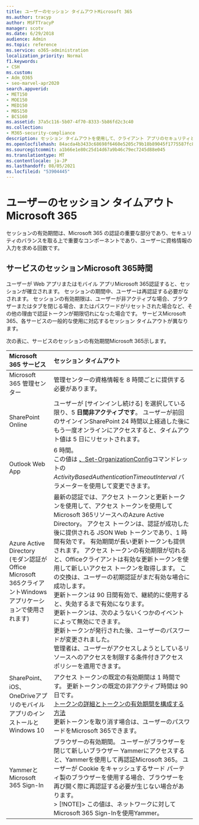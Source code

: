```yaml
---
title: ユーザーのセッション タイムアウトMicrosoft 365
ms.author: tracyp
author: MSFTTracyP
manager: scotv
ms.date: 6/29/2018
audience: Admin
ms.topic: reference
ms.service: o365-administration
localization_priority: Normal
f1.keywords:
- CSH
ms.custom:
- Adm_O365
- seo-marvel-apr2020
search.appverid:
- MET150
- MOE150
- MED150
- MBS150
- BCS160
ms.assetid: 37a5c116-5b07-4f70-8333-5b86fd2c3c40
ms.collection:
- M365-security-compliance
description: セッション タイムアウトを使用して、クライアント アプリのセキュリティとアクセスの容易性のバランスをMicrosoft 365します。
ms.openlocfilehash: 84acda4b3433c68698f6460e5205c79b18b89045f1775587fc8785ddf64ebef8
ms.sourcegitcommit: a1b66e1e80c25d14d67a9b46c79ec7245d88e045
ms.translationtype: MT
ms.contentlocale: ja-JP
ms.lasthandoff: 08/05/2021
ms.locfileid: "53904445"
---
```

# <a name="session-timeouts-for-microsoft-365"></a>ユーザーのセッション タイムアウトMicrosoft 365

セッションの有効期間は、Microsoft 365 の認証の重要な部分であり、セキュリティのバランスを取る上で重要なコンポーネントであり、ユーザーに資格情報の入力を求める回数です。

## <a name="session-times-for-microsoft-365-services"></a>サービスのセッションMicrosoft 365時間

ユーザーが Web アプリまたはモバイル アプリMicrosoft 365認証すると、セッションが確立されます。 セッションの期間中、ユーザーは再認証する必要がなされます。 セッションの有効期限は、ユーザーが非アクティブな場合、ブラウザーまたはタブを閉じる場合、またはパスワードがリセットされた場合など、その他の理由で認証トークンが期限切れになった場合です。 サービスMicrosoft 365、各サービスの一般的な使用に対応するセッション タイムアウトが異なります。

次の表に、サービスのセッションの有効期間Microsoft 365示します。

| Microsoft 365 サービス | セッション タイムアウト |
|:-----|:-----|
|Microsoft 365 管理センター  <br/> |管理センターの資格情報を 8 時間ごとに提供する必要があります。  <br/> |
|SharePoint Online  <br/> |ユーザーが [サインインし続ける] を選択している限り、5 **日間非アクティブです**。 ユーザーが前回のサインインSharePoint 24 時間以上経過した後にもう一度オンラインにアクセスすると、タイムアウト値は 5 日にリセットされます。  <br/> |
|Outlook Web App  <br/> |6 時間。  <br/> この値は [、Set-OrganizationConfig](/powershell/module/exchange/set-organizationconfig)コマンドレットの _ActivityBasedAuthenticationTimeoutInterval_ パラメーターを使用して変更できます。  <br/> |
|Azure Active Directory  <br/> (モダン認証がOffice Microsoft 365クライアントWindowsアプリケーションで使用されます)  <br/> | 最新の認証では、アクセス トークンと更新トークンを使用して、アクセス トークンを使用してMicrosoft 365リソースへのAzure Active Directory。 アクセス トークンは、認証が成功した後に提供される JSON Web トークンであり、1 時間有効です。 有効期間が長い更新トークンも提供されます。 アクセス トークンの有効期限が切れると、Officeクライアントは有効な更新トークンを使用して新しいアクセス トークンを取得します。 この交換は、ユーザーの初期認証がまだ有効な場合に成功します。  <br/>  更新トークンは 90 日間有効で、継続的に使用すると、失効するまで有効になります。  <br/>  更新トークンは、次のようないくつかのイベントによって無効にできます。  <br/>  更新トークンが発行された後、ユーザーのパスワードが変更されました。  <br/>  管理者は、ユーザーがアクセスしようとしているリソースへのアクセスを制限する条件付きアクセス ポリシーを適用できます。  <br/> |
|SharePoint、iOS、OneDriveアプリのモバイル アプリのインストールとWindows 10  <br/> |アクセス トークンの既定の有効期間は 1 時間です。 更新トークンの既定の非アクティブ時間は 90 日です。  <br/> [トークンの詳細とトークンの有効期間を構成する方法](/azure/active-directory/active-directory-configurable-token-lifetimes) <br/> 更新トークンを取り消す場合は、ユーザーのパスワードをMicrosoft 365できます。  <br/> |
|YammerとMicrosoft 365 Sign-In  <br/> |ブラウザーの有効期間。 ユーザーがブラウザーを閉じて新しいブラウザー Yammerにアクセスすると、Yammerを使用して再認証Microsoft 365。 ユーザーが Cookie をキャッシュするサード パーティ製のブラウザーを使用する場合、ブラウザーを再び開く際に再認証する必要が生じない場合があります。  <br/> > [!NOTE]> この値は、ネットワークに対して Microsoft 365 Sign-Inを使用Yammer。           |